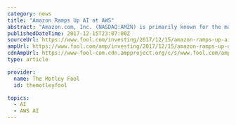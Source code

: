 ```yaml
---
category: news
title: "Amazon Ramps Up AI at AWS"
abstract: "Amazon.com, Inc. (NASDAQ:AMZN) is primarily known for the massive scale of its e-commerce operation and is the undisputed leader in the field. The company is also known for its Amazon Web Services (AWS) cloud computing, a concept the company pioneered ..."
publishedDateTime: 2017-12-15T23:07:00Z
sourceUrl: https://www.fool.com/investing/2017/12/15/amazon-ramps-up-ai-at-aws.aspx
ampUrl: https://www.fool.com/amp/investing/2017/12/15/amazon-ramps-up-ai-at-aws.aspx
cdnAmpUrl: https://www-fool-com.cdn.ampproject.org/c/s/www.fool.com/amp/investing/2017/12/15/amazon-ramps-up-ai-at-aws.aspx
type: article

provider:
  name: The Motley Fool
  id: themotleyfool

topics:
  - AI
  - AWS AI
---
```

